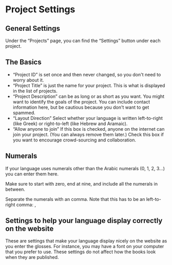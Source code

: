 # Project Settings

## General Settings
Under the “Projects” page, you can find the “Settings” button under each project.

## The Basics
- “Project ID” is set once and then never changed, so you don't need to worry about it.
- “Project Title” is just the name for your project. This is what is displayed in the list of projects.
- “Project Description” can be as long or as short as you want. You might want to identify the goals of the project. You can include contact information here, but be cautious because you don't want to get spammed.
- “Layout Direction” Select whether your language is written left-to-right (like Greek) or right-to-left (like Hebrew and Aramaic).
- “Allow anyone to join” If this box is checked, anyone on the internet can join your project. (You can always remove them later.) Check this box if you want to encourage crowd-sourcing and collaboration.

## Numerals
If your language uses numerals other than the Arabic numerals (0, 1, 2, 3...) you can enter them here.

Make sure to start with zero, end at nine, and include all the numerals in between.

Separate the numerals with an comma. Note that this has to be an left-to-right comma: ,

## Settings to help your language display correctly on the website
These are settings that make your language display nicely on the website as you enter the glosses. For instance, you may have a font on your computer that you prefer to use. These settings do not affect how the books look when they are published.
